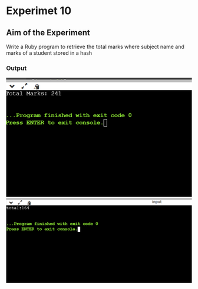 # Experimet 10

## Aim of the Experiment
Write a Ruby program to retrieve the total marks where subject name and marks of a student stored in a hash

### Output

![output](exp_10.png)
![output](exp_10a.png)

